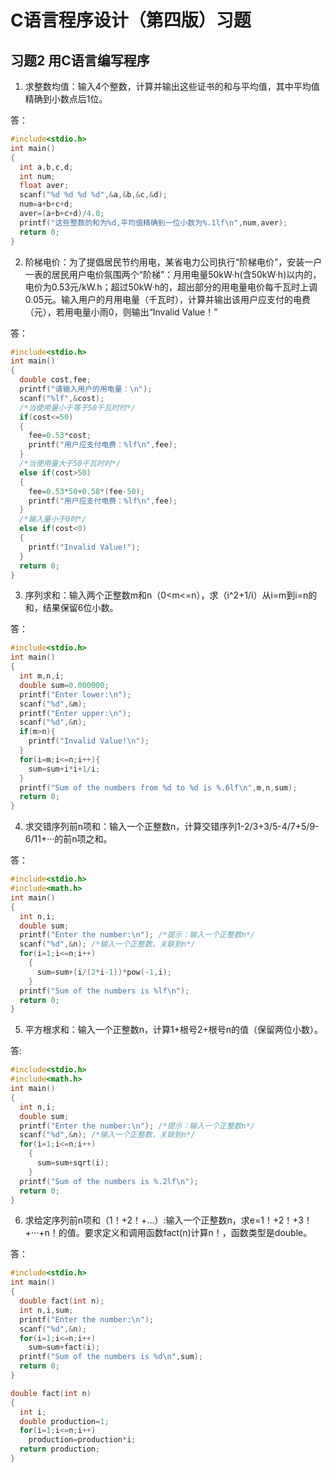 # C语言程序设计（第四版）习题
## 习题2 用C语言编写程序

1. 求整数均值：输入4个整数，计算并输出这些证书的和与平均值，其中平均值精确到小数点后1位。

答：
```C
#include<stdio.h>
int main()
{
  int a,b,c,d;
  int num;
  float aver;
  scanf("%d %d %d %d",&a,&b,&c,&d);
  num=a+b+c+d;
  aver=(a+b+c+d)/4.0;
  printf("这些整数的和为%d,平均值精确到一位小数为%.1lf\n",num,aver);
  return 0;
}
```

2. 阶梯电价：为了提倡居民节约用电，某省电力公司执行“阶梯电价”，安装一户一表的居民用户电价氛围两个“阶梯”：月用电量50kW·h(含50kW·h)以内的，电价为0.53元/kW.h；超过50kW·h的，超出部分的用电量电价每千瓦时上调0.05元。输入用户的月用电量（千瓦时），计算并输出该用户应支付的电费（元），若用电量小雨0，则输出“Invalid Value！”

答：
```C
#include<stdio.h>
int main()
{
  double cost,fee;
  printf("请输入用户的用电量：\n");
  scanf("%lf",&cost);
  /*当使用量小于等于50千瓦时时*/
  if(cost<=50)
  {
    fee=0.53*cost;
    printf("用户应支付电费：%lf\n",fee);
  }
  /*当使用量大于50千瓦时时*/
  else if(cost>50)
  {
    fee=0.53*50+0.58*(fee-50);
    printf("用户应支付电费：%lf\n",fee);
  }
  /*输入量小于0时*/
  else if(cost<0)
  {
    printf("Invalid Value!");
  }
  return 0;
}
```

3. 序列求和：输入两个正整数m和n（0<m<=n），求（i^2+1/i）从i=m到i=n的和，结果保留6位小数。

答：
```C
#include<stdio.h>
int main()
{
  int m,n,i;
  double sum=0.000000;
  printf("Enter lower:\n");
  scanf("%d",&m);
  printf("Enter upper:\n");
  scanf("%d",&n);
  if(m>n){
    printf("Invalid Value!\n");
  }
  for(i=m;i<=n;i++){
    sum=sum+i*i+1/i;
  }
  printf("Sum of the numbers from %d to %d is %.6lf\n",m,n,sum);
  return 0;
}
```

4. 求交错序列前n项和：输入一个正整数n，计算交错序列1-2/3+3/5-4/7+5/9-6/11+···的前n项之和。

答：
```C
#include<stdio.h>
#include<math.h>
int main()
{
  int n,i;
  double sum;
  printf("Enter the number:\n"); /*提示：输入一个正整数n*/
  scanf("%d",&n); /*输入一个正整数，关联到n*/
  for(i=1;i<=n;i++)
    {
      sum=sum+(i/(2*i-1))*pow(-1,i);
    }
  printf("Sum of the numbers is %lf\n");
  return 0;
}
```

5. 平方根求和：输入一个正整数n，计算1+根号2+根号n的值（保留两位小数）。

答:
```C
#include<stdio.h>
#include<math.h>
int main()
{
  int n,i;
  double sum;
  printf("Enter the number:\n"); /*提示：输入一个正整数n*/
  scanf("%d",&n); /*输入一个正整数，关联到n*/
  for(i=1;i<=n;i++)
    {
      sum=sum+sqrt(i);
    }
  printf("Sum of the numbers is %.2lf\n");
  return 0;
}
```

6. 求给定序列前n项和（1！+2！+...）:输入一个正整数n，求e=1！+2！+3！+···+n！的值。要求定义和调用函数fact(n)计算n！，函数类型是double。

答：
```C
#include<stdio.h>
int main()
{
  double fact(int n);
  int n,i,sum;
  printf("Enter the number:\n");
  scanf("%d",&n);
  for(i=1;i<=n;i++)
    sum=sum+fact(i);
  printf("Sum of the numbers is %d\n",sum);
  return 0;
}

double fact(int n)
{
  int i;
  double production=1;
  for(i=1;i<=n;i++)
    production=production*i;
  return production;  
}
```
